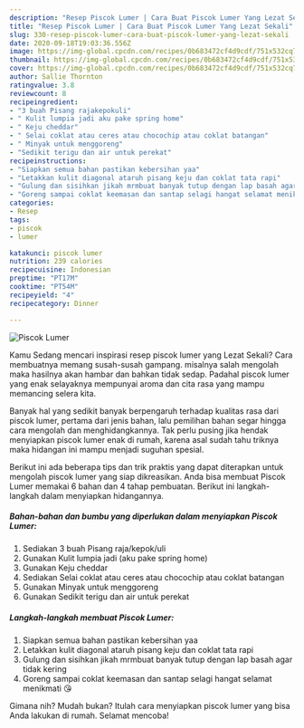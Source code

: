 ```yaml
---
description: "Resep Piscok Lumer | Cara Buat Piscok Lumer Yang Lezat Sekali"
title: "Resep Piscok Lumer | Cara Buat Piscok Lumer Yang Lezat Sekali"
slug: 330-resep-piscok-lumer-cara-buat-piscok-lumer-yang-lezat-sekali
date: 2020-09-18T19:03:36.556Z
image: https://img-global.cpcdn.com/recipes/0b683472cf4d9cdf/751x532cq70/piscok-lumer-foto-resep-utama.jpg
thumbnail: https://img-global.cpcdn.com/recipes/0b683472cf4d9cdf/751x532cq70/piscok-lumer-foto-resep-utama.jpg
cover: https://img-global.cpcdn.com/recipes/0b683472cf4d9cdf/751x532cq70/piscok-lumer-foto-resep-utama.jpg
author: Sallie Thornton
ratingvalue: 3.8
reviewcount: 8
recipeingredient:
- "3 buah Pisang rajakepokuli"
- " Kulit lumpia jadi aku pake spring home"
- " Keju cheddar"
- " Selai coklat atau ceres atau chocochip atau coklat batangan"
- " Minyak untuk menggoreng"
- "Sedikit terigu dan air untuk perekat"
recipeinstructions:
- "Siapkan semua bahan pastikan kebersihan yaa"
- "Letakkan kulit diagonal ataruh pisang keju dan coklat tata rapi"
- "Gulung dan sisihkan jikah mrmbuat banyak tutup dengan lap basah agar tidak kering"
- "Goreng sampai coklat keemasan dan santap selagi hangat selamat menikmati 😘"
categories:
- Resep
tags:
- piscok
- lumer

katakunci: piscok lumer 
nutrition: 239 calories
recipecuisine: Indonesian
preptime: "PT17M"
cooktime: "PT54M"
recipeyield: "4"
recipecategory: Dinner

---
```



![Piscok Lumer](https://img-global.cpcdn.com/recipes/0b683472cf4d9cdf/751x532cq70/piscok-lumer-foto-resep-utama.jpg)

Kamu Sedang mencari inspirasi resep piscok lumer yang Lezat Sekali? Cara membuatnya memang susah-susah gampang. misalnya salah mengolah maka hasilnya akan hambar dan bahkan tidak sedap. Padahal piscok lumer yang enak selayaknya mempunyai aroma dan cita rasa yang mampu memancing selera kita.



Banyak hal yang sedikit banyak berpengaruh terhadap kualitas rasa dari piscok lumer, pertama dari jenis bahan, lalu pemilihan bahan segar hingga cara mengolah dan menghidangkannya. Tak perlu pusing jika hendak menyiapkan piscok lumer enak di rumah, karena asal sudah tahu triknya maka hidangan ini mampu menjadi suguhan spesial.


Berikut ini ada beberapa tips dan trik praktis yang dapat diterapkan untuk mengolah piscok lumer yang siap dikreasikan. Anda bisa membuat Piscok Lumer memakai 6 bahan dan 4 tahap pembuatan. Berikut ini langkah-langkah dalam menyiapkan hidangannya.

<!--inarticleads1-->

##### Bahan-bahan dan bumbu yang diperlukan dalam menyiapkan Piscok Lumer:

1. Sediakan 3 buah Pisang raja/kepok/uli
1. Gunakan  Kulit lumpia jadi (aku pake spring home)
1. Gunakan  Keju cheddar
1. Sediakan  Selai coklat atau ceres atau chocochip atau coklat batangan
1. Gunakan  Minyak untuk menggoreng
1. Gunakan Sedikit terigu dan air untuk perekat




<!--inarticleads2-->

##### Langkah-langkah membuat Piscok Lumer:

1. Siapkan semua bahan pastikan kebersihan yaa
1. Letakkan kulit diagonal ataruh pisang keju dan coklat tata rapi
1. Gulung dan sisihkan jikah mrmbuat banyak tutup dengan lap basah agar tidak kering
1. Goreng sampai coklat keemasan dan santap selagi hangat selamat menikmati 😘




Gimana nih? Mudah bukan? Itulah cara menyiapkan piscok lumer yang bisa Anda lakukan di rumah. Selamat mencoba!
